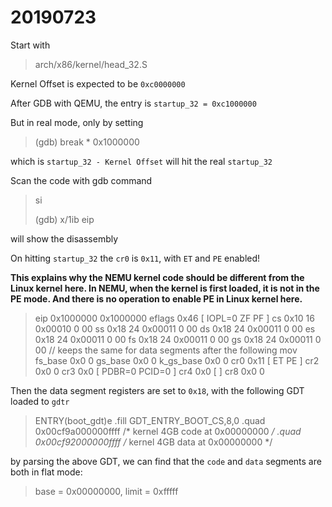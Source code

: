 # 20190723

Start with 

> arch/x86/kernel/head_32.S

Kernel Offset is expected to be `0xc0000000`

After GDB with QEMU, the entry is `startup_32 = 0xc1000000`

But in real mode, only by setting  

> (gdb) break * 0x1000000 

which is `startup_32 - Kernel Offset` will hit the real `startup_32`

Scan the code with gdb command 

> si
>
> (gdb) x/1ib eip 

will show the disassembly



On hitting `startup_32` the `cr0` is `0x11`, with `ET` and `PE` enabled!

**This explains why the NEMU kernel code should be different from the Linux kernel here. In NEMU, when the kernel is first loaded, it is not in the PE mode.  And there is no operation to enable PE in Linux kernel here.**

>eip            0x1000000	0x1000000
>eflags         0x46	[ IOPL=0 ZF PF ]
>cs             0x10	16	0x00010 0 00
>ss             0x18	24	0x00011 0 00
>ds             0x18	24	0x00011 0 00
>es             0x18	24	0x00011 0 00
>fs             0x18	24	0x00011 0 00
>gs             0x18	24	0x00011 0 00  // keeps the same for data segments after the following mov 
>fs_base        0x0	0
>gs_base        0x0	0
>k_gs_base      0x0	0
>cr0            0x11	[ ET PE ]
>cr2            0x0	0
>cr3            0x0	[ PDBR=0 PCID=0 ]
>cr4            0x0	[ ]
>cr8            0x0	0



Then the data segment registers are set to `0x18`, with the following GDT loaded to `gdtr`

>ENTRY(boot_gdt)e
>.fill GDT_ENTRY_BOOT_CS,8,0
>.quad 0x00cf9a000000ffff	/* kernel 4GB code at 0x00000000 */
>.quad 0x00cf92000000ffff	/* kernel 4GB data at 0x00000000 */

by parsing the above GDT, we can find that the  `code` and `data` segments are both in flat mode:

> base = 0x00000000, limit = 0xfffff





